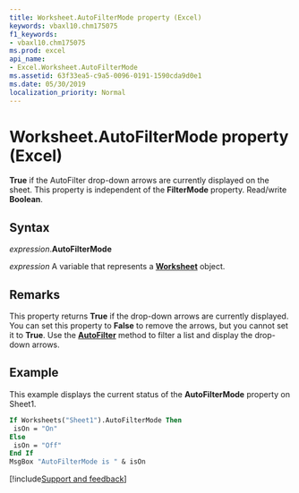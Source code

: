 ```yaml
---
title: Worksheet.AutoFilterMode property (Excel)
keywords: vbaxl10.chm175075
f1_keywords:
- vbaxl10.chm175075
ms.prod: excel
api_name:
- Excel.Worksheet.AutoFilterMode
ms.assetid: 63f33ea5-c9a5-0096-0191-1590cda9d0e1
ms.date: 05/30/2019
localization_priority: Normal
---
```



# Worksheet.AutoFilterMode property (Excel)

**True** if the AutoFilter drop-down arrows are currently displayed on the sheet. This property is independent of the **FilterMode** property. Read/write **Boolean**.


## Syntax

_expression_.**AutoFilterMode**

_expression_ A variable that represents a **[Worksheet](Excel.Worksheet.md)** object.


## Remarks

This property returns **True** if the drop-down arrows are currently displayed. You can set this property to **False** to remove the arrows, but you cannot set it to **True**. Use the **[AutoFilter](Excel.Worksheet.AutoFilter.md)** method to filter a list and display the drop-down arrows.


## Example

This example displays the current status of the **AutoFilterMode** property on Sheet1.

```vb
If Worksheets("Sheet1").AutoFilterMode Then 
 isOn = "On" 
Else 
 isOn = "Off" 
End If 
MsgBox "AutoFilterMode is " & isOn
```



[!include[Support and feedback](~/includes/feedback-boilerplate.md)]
